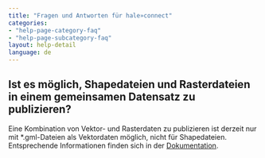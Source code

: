 ```yaml
---
title: "Fragen und Antworten für hale»connect"
categories:
- "help-page-category-faq"
- "help-page-subcategory-faq"
layout: help-detail
language: de
---
```


<h2>Ist es möglich, Shapedateien und Rasterdateien in einem gemeinsamen Datensatz zu publizieren?</h2>

Eine Kombination von Vektor- und Rasterdaten zu publizieren ist derzeit nur mit *.gml-Dateien als Vektordaten möglich, 
nicht für Shapedateien. Entsprechende Informationen finden sich in der <a href="../../create-manage-datasets/create-dataset/2015-01-10-dataset-create">Dokumentation</a>.
